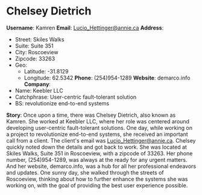 # Chelsey Dietrich

**Username**: Kamren
**Email**: Lucio_Hettinger@annie.ca
**Address**:
- Street: Skiles Walks
- Suite: Suite 351
- City: Roscoeview
- Zipcode: 33263
- Geo:
  - Latitude: -31.8129
  - Longitude: 62.5342
**Phone**: (254)954-1289
**Website**: demarco.info
**Company**:
- Name: Keebler LLC
- Catchphrase: User-centric fault-tolerant solution
- BS: revolutionize end-to-end systems

**Story**: Once upon a time, there was Chelsey Dietrich, also known as Kamren. She worked at Keebler LLC, where her role was centered around developing user-centric fault-tolerant solutions. One day, while working on a project to revolutionize end-to-end systems, she received an important call from a client. The client's email was Lucio_Hettinger@annie.ca. Chelsey quickly noted down the details and got back to work. She was located at Skiles Walks, Suite 351 in Roscoeview, with a zipcode of 33263. Her phone number, (254)954-1289, was always at the ready for any urgent matters. And her website, demarco.info, was a hub for all her professional endeavors and updates. One sunny day, she walked through the streets of Roscoeview, thinking about how to further enhance the systems she was working on, with the goal of providing the best user experience possible.